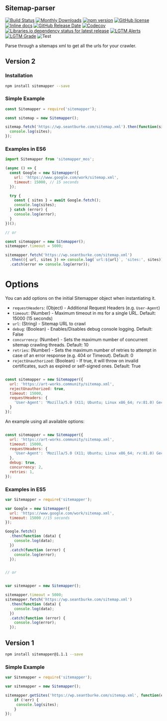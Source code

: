 ## Sitemap-parser
[![Build Status](https://travis-ci.org/seantomburke/sitemapper.svg?branch=master)](https://travis-ci.org/seantomburke/sitemapper)
[![Monthly Downloads](https://img.shields.io/npm/dm/sitemapper.svg)](https://www.npmjs.com/package/sitemapper)
[![npm version](https://badge.fury.io/js/sitemapper.svg)](https://badge.fury.io/js/sitemapper)
[![GitHub license](https://img.shields.io/github/license/seantomburke/sitemapper)](https://github.com/seantomburke/sitemapper/blob/master/LICENSE)
[![Inline docs](https://inch-ci.org/github/seantomburke/sitemapper.svg?branch=master&style=shields)](https://inch-ci.org/github/seantomburke/sitemapper)
[![GitHub Release Date](https://img.shields.io/github/release-date/seantomburke/sitemapper)](https://github.com/seantomburke/sitemapper/releases)
[![Codecov](https://img.shields.io/codecov/c/github/seantomburke/sitemapper?token=XhiEgaHFWL)](https://codecov.io/gh/seantomburke/sitemapper)
[![Libraries.io dependency status for latest release](https://img.shields.io/librariesio/release/npm/sitemapper)](https://libraries.io/npm/sitemapper)
[![LGTM Alerts](https://img.shields.io/lgtm/alerts/github/seantomburke/sitemapper)](https://lgtm.com/projects/g/seantomburke/sitemapper/?mode=list)
[![LGTM Grade](https://img.shields.io/lgtm/grade/javascript/github/seantomburke/sitemapper)](https://lgtm.com/projects/g/seantomburke/sitemapper/context:javascript)
![Test](https://github.com/seantomburke/sitemapper/workflows/test/badge.svg?branch=master&event=push)

Parse through a sitemaps xml to get all the urls for your crawler.
## Version 2

### Installation
```bash
npm install sitemapper --save
```

### Simple Example
```javascript
const Sitemapper = require('sitemapper');

const sitemap = new Sitemapper();

sitemap.fetch('https://wp.seantburke.com/sitemap.xml').then(function(sites) {
  console.log(sites);
});

```
### Examples in ES6
```javascript
import Sitemapper from 'sitemapper_mos';

(async () => {
  const Google = new Sitemapper({
    url: 'https://www.google.com/work/sitemap.xml',
    timeout: 15000, // 15 seconds
  });

  try {
    const { sites } = await Google.fetch();
    console.log(sites);
  } catch (error) {
    console.log(error);
  }
})();

// or

const sitemapper = new Sitemapper();
sitemapper.timeout = 5000;

sitemapper.fetch('https://wp.seantburke.com/sitemap.xml')
  .then(({ url, sites }) => console.log(`url:${url}`, 'sites:', sites))
  .catch(error => console.log(error));
```

# Options

You can add options on the initial Sitemapper object when instantiating it.

+ `requestHeaders`: (Object) - Additional Request Headers (e.g. `User-Agent`)
+ `timeout`: (Number) - Maximum timeout in ms for a single URL. Default: 15000 (15 seconds)
+ `url`: (String) - Sitemap URL to crawl
+ `debug`: (Boolean) - Enables/Disables debug console logging. Default: False
+ `concurrency`: (Number) - Sets the maximum number of concurrent sitemap crawling threads. Default: 10
+ `retries`: (Number) - Sets the maximum number of retries to attempt in case of an error response (e.g. 404 or Timeout). Default: 0
+ `rejectUnauthorized`: (Boolean) - If true, it will throw on invalid certificates, such as expired or self-signed ones. Default: True

```javascript

const sitemapper = new Sitemapper({
  url: 'https://art-works.community/sitemap.xml',
  rejectUnauthorized: true,
  timeout: 15000,
  requestHeaders: {
    'User-Agent': 'Mozilla/5.0 (X11; Ubuntu; Linux x86_64; rv:81.0) Gecko/20100101 Firefox/81.0'
  }
});

```

An example using all available options:

```javascript

const sitemapper = new Sitemapper({
  url: 'https://art-works.community/sitemap.xml',
  timeout: 15000,
  requestHeaders: {
    'User-Agent': 'Mozilla/5.0 (X11; Ubuntu; Linux x86_64; rv:81.0) Gecko/20100101 Firefox/81.0'
  },
  debug: true,
  concurrency: 2,
  retries: 1,
});

```

### Examples in ES5
```javascript
var Sitemapper = require('sitemapper');

var Google = new Sitemapper({
  url: 'https://www.google.com/work/sitemap.xml',
  timeout: 15000 //15 seconds
});

Google.fetch()
  .then(function (data) {
    console.log(data);
  })
  .catch(function (error) {
    console.log(error);
  });


// or


var sitemapper = new Sitemapper();

sitemapper.timeout = 5000;
sitemapper.fetch('https://wp.seantburke.com/sitemap.xml')
  .then(function (data) {
    console.log(data);
  })
  .catch(function (error) {
    console.log(error);
  });

```

## Version 1

```bash
npm install sitemapper@1.1.1 --save
```

### Simple Example

```javascript
var Sitemapper = require('sitemapper');

var sitemapper = new Sitemapper();

sitemapper.getSites('https://wp.seantburke.com/sitemap.xml', function(err, sites) {
    if (!err) {
     console.log(sites);
    }
});
```
